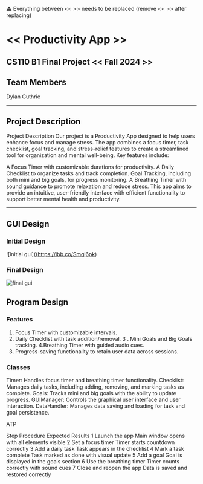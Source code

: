 
:warning: Everything between << >> needs to be replaced (remove << >> after replacing)

# << Productivity App >>
## CS110 B1 Final Project  << Fall 2024 >>

## Team Members

 Dylan Guthrie 

***

## Project Description

 Project Description
Our project is a Productivity App designed to help users enhance focus and manage stress. The app combines a focus timer, task checklist, goal tracking, and stress-relief features to create a streamlined tool for organization and mental well-being. Key features include:

A Focus Timer with customizable durations for productivity.
A Daily Checklist to organize tasks and track completion.
Goal Tracking, including both mini and big goals, for progress monitoring.
A Breathing Timer with sound guidance to promote relaxation and reduce stress.
This app aims to provide an intuitive, user-friendly interface with efficient functionality to support better mental health and productivity.

 

***    

## GUI Design

### Initial Design

![initial gui]((https://ibb.co/Smqj6pk)
### Final Design

![final gui](assets/finalgui.jpg)

## Program Design

### Features

1. Focus Timer with customizable intervals.
2. Daily Checklist with task addition/removal.
3 . Mini Goals and Big Goals tracking.
 4.Breathing Timer with guided audio cues.
5. Progress-saving functionality to retain user data across sessions.

### Classes

Timer: Handles focus timer and breathing timer functionality.
Checklist: Manages daily tasks, including adding, removing, and marking tasks as complete.
Goals: Tracks mini and big goals with the ability to update progress.
GUIManager: Controls the graphical user interface and user interaction.
DataHandler: Manages data saving and loading for task and goal persistence.

ATP


Step	                      Procedure	        Expected Results
1	Launch the app	          Main window       opens with all elements visible
2	Set a focus timer	          Timer           starts countdown correctly
3	Add a daily task	          Task             appears in the checklist
4	Mark a task complete	      Task              marked as done with visual update
5	Add a goal	                Goal             is displayed in the goals section
6	Use the breathing timer	    Timer             counts correctly with sound cues
7	Close and reopen the app	  Data           is saved and restored correctly
